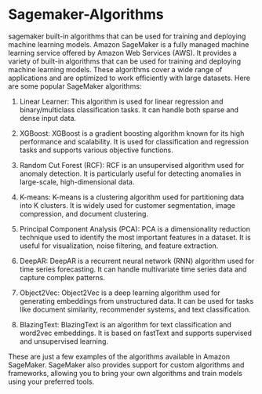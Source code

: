 # Sagemaker-Algorithms
sagemaker built-in algorithms that can be used for training and deploying machine learning models.
Amazon SageMaker is a fully managed machine learning service offered by Amazon Web Services (AWS). It provides a variety of built-in algorithms that can be used for training and deploying machine learning models. These algorithms cover a wide range of applications and are optimized to work efficiently with large datasets. Here are some popular SageMaker algorithms:

1. Linear Learner: This algorithm is used for linear regression and binary/multiclass classification tasks. It can handle both sparse and dense input data.

2. XGBoost: XGBoost is a gradient boosting algorithm known for its high performance and scalability. It is used for classification and regression tasks and supports various objective functions.

3. Random Cut Forest (RCF): RCF is an unsupervised algorithm used for anomaly detection. It is particularly useful for detecting anomalies in large-scale, high-dimensional data.

4. K-means: K-means is a clustering algorithm used for partitioning data into K clusters. It is widely used for customer segmentation, image compression, and document clustering.

5. Principal Component Analysis (PCA): PCA is a dimensionality reduction technique used to identify the most important features in a dataset. It is useful for visualization, noise filtering, and feature extraction.

6. DeepAR: DeepAR is a recurrent neural network (RNN) algorithm used for time series forecasting. It can handle multivariate time series data and capture complex patterns.

7. Object2Vec: Object2Vec is a deep learning algorithm used for generating embeddings from unstructured data. It can be used for tasks like document similarity, recommender systems, and text classification.

8. BlazingText: BlazingText is an algorithm for text classification and word2vec embeddings. It is based on fastText and supports supervised and unsupervised learning.

These are just a few examples of the algorithms available in Amazon SageMaker. SageMaker also provides support for custom algorithms and frameworks, allowing you to bring your own algorithms and train models using your preferred tools.
